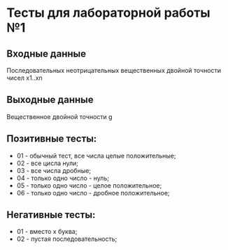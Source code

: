 # Тесты для лабораторной работы №1

## Входные данные
Последовательных неотрицательных вещественных двойной точности чисел x1..xn

## Выходные данные
Вещественное двойной точности g

## Позитивные тесты:
- 01 - обычный тест, все числа целые положительные;
- 02 - все цисла нули;
- 03 - все числа дробные;
- 04 - только одно число - нуль;
- 05 - только одно число - целое положительное;
- 06 - только одно число - дробное положительное;

## Негативные тесты:
- 01 - вместо x буква;
- 02 - пустая последовательность;
	
